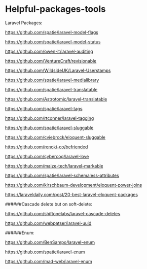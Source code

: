 # Helpful-packages-tools

Laravel Packages: 

https://github.com/spatie/laravel-model-flags

https://github.com/spatie/laravel-model-status

https://github.com/owen-it/laravel-auditing

https://github.com/VentureCraft/revisionable

https://github.com/WildsideUK/Laravel-Userstamps

https://github.com/spatie/laravel-medialibrary

https://github.com/spatie/laravel-translatable

https://github.com/Astrotomic/laravel-translatable

https://github.com/spatie/laravel-tags

https://github.com/rtconner/laravel-tagging

https://github.com/spatie/laravel-sluggable

https://github.com/cviebrock/eloquent-sluggable

https://github.com/renoki-co/befriended

https://github.com/cybercog/laravel-love

https://github.com/maize-tech/laravel-markable

https://github.com/spatie/laravel-schemaless-attributes

https://github.com/kirschbaum-development/eloquent-power-joins

https://laraveldaily.com/post/20-best-laravel-eloquent-packages

######Cascade delete but on soft-delete: 

https://github.com/shiftonelabs/laravel-cascade-deletes

https://github.com/webpatser/laravel-uuid

######Enum:

https://github.com/BenSampo/laravel-enum

https://github.com/spatie/laravel-enum

https://github.com/mad-web/laravel-enum
